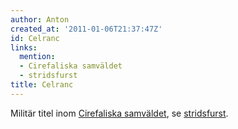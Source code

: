 ```yaml
---
author: Anton
created_at: '2011-01-06T21:37:47Z'
id: Celranc
links:
  mention:
  - Cirefaliska samväldet
  - stridsfurst
title: Celranc
---
```


Militär titel inom [Cirefaliska samväldet], se [stridsfurst].

  [Cirefaliska samväldet]: Cirefaliska_samväldet
  [stridsfurst]: stridsfurst
